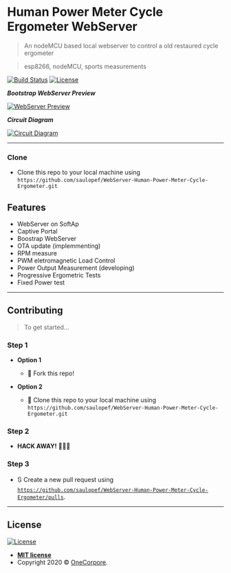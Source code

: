 # Human Power Meter Cycle Ergometer WebServer

> An nodeMCU based local webserver to control a old restaured cycle ergometer

> esp8266, nodeMCU, sports measurements

[![Build Status](https://img.shields.io/static/v1?label=build&message=passing&color=brightgreen)](https://onecorpore.com) [![License](http://img.shields.io/:license-mit-blue.svg?style=flat-square)](http://badges.mit-license.org)

***Bootstrap WebServer Preview***

[![WebServer Preview](http://g.recordit.co/fCG3RPMroO.gif)]()

***Circuit Diagram***

[![Circuit Diagram](https://i.imgur.com/pzGYtez.jpg)]()

---

### Clone

- Clone this repo to your local machine using `https://github.com/saulopef/WebServer-Human-Power-Meter-Cycle-Ergometer.git`

## Features
- WebServer on SoftAp
- Captive Portal
- Boostrap WebServer
- OTA update (implemmenting)
- RPM measure
- PWM eletromagnetic Load Control
- Power Output Measurement (developing)
- Progressive Ergometric Tests
- Fixed Power test
---

## Contributing

> To get started...

### Step 1

- **Option 1**
    - 🍴 Fork this repo!

- **Option 2**
    - 👯 Clone this repo to your local machine using `https://github.com/saulopef/WebServer-Human-Power-Meter-Cycle-Ergometer.git`

### Step 2

- **HACK AWAY!** 🔨🔨🔨

### Step 3

- 🔃 Create a new pull request using <a href="https://github.com/saulopef/WebServer-Human-Power-Meter-Cycle-Ergometer/pulls" target="_blank">`https://github.com/saulopef/WebServer-Human-Power-Meter-Cycle-Ergometer/pulls`</a>.

---

## License

[![License](http://img.shields.io/:license-mit-blue.svg?style=flat-square)](http://badges.mit-license.org)

- **[MIT license](http://opensource.org/licenses/mit-license.php)**
- Copyright 2020 © <a href="http://onecorpore.com" target="_blank">OneCorpore</a>.
